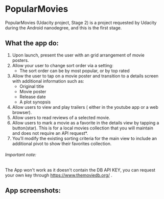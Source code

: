 # PopularMovies
PopularMovies (Udacity project, Stage 2) is a project requested by Udacity during the Android nanodegree, and this is the first stage.

## What the app do:
1. Upon launch, present the user with an grid arrangement of movie posters.
2. Allow your user to change sort order via a setting:
   - The sort order can be by most popular, or by top rated
3. Allow the user to tap on a movie poster and transition to a details screen with additional information such as:
   - Original title
   - Movie poster
   - Release date
   - A plot synopsis
3. Allow users to view and play trailers ( either in the youtube app or a web browser).
5. Allow users to read reviews of a selected movie.
6. Allow users to mark a movie as a favorite in the details view by tapping a button(star). This is for a local movies collection that you will maintain and does not require an API request*.
7. You’ll modify the existing sorting criteria for the main view to include an additional pivot to show their favorites collection.
###### Important note:
The App won't work as it doesn't contain the DB API KEY, you can request your own key through https://www.themoviedb.org/ .

## App screenshots:
